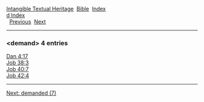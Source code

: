 [Intangible Textual Heritage](../../index)  [Bible](../index) 
[Index](index)   
[d Index](_d_)  
  [Previous](c03007)  [Next](c03009) 

------------------------------------------------------------------------

### &lt;demand&gt; 4 entries

[Dan 4:17](../kjv/dan004.htm#017)  
[Job 38:3](../kjv/job038.htm#003)  
[Job 40:7](../kjv/job040.htm#007)  
[Job 42:4](../kjv/job042.htm#004)  

------------------------------------------------------------------------

[Next: demanded (7)](c03009)

